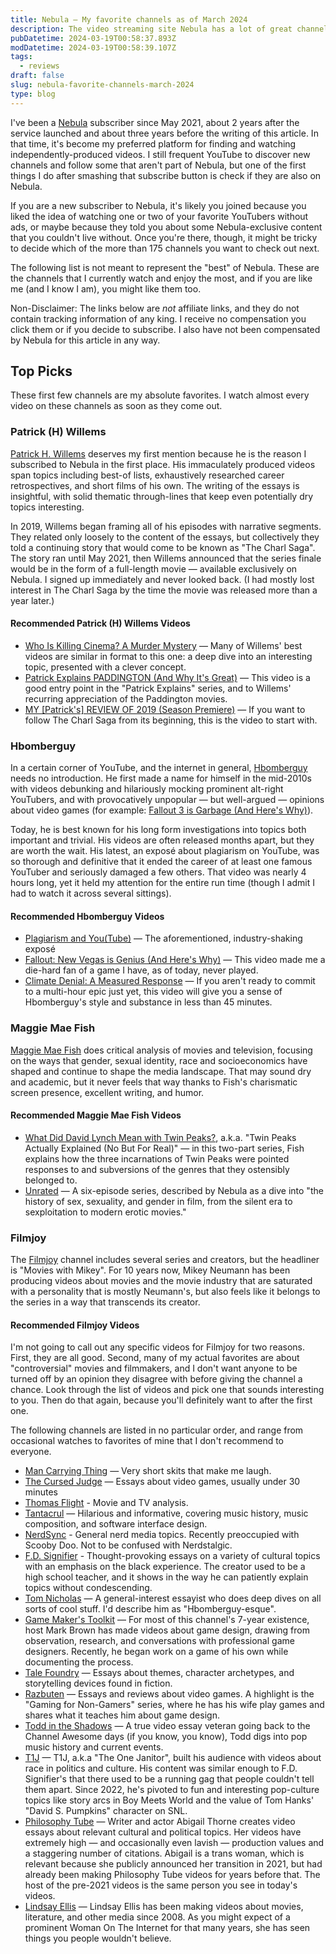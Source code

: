 ```yaml
---
title: Nebula — My favorite channels as of March 2024
description: The video streaming site Nebula has a lot of great channels. Here are some of my favorites.
pubDatetime: 2024-03-19T00:58:37.893Z
modDatetime: 2024-03-19T00:58:39.107Z
tags:
  - reviews
draft: false
slug: nebula-favorite-channels-march-2024
type: blog
---
```


I've been a [Nebula](https://nebula.tv) subscriber since May 2021, about 2 years after the service launched and about three years before the writing of this article. In that time, it's become my preferred platform for finding and watching independently-produced videos. I still frequent YouTube to discover new channels and follow some that aren't part of Nebula, but one of the first things I do after smashing that subscribe button is check if they are also on Nebula.

If you are a new subscriber to Nebula, it's likely you joined because you liked the idea of watching one or two of your favorite YouTubers without ads, or maybe because they told you about some Nebula-exclusive content that you couldn't live without. Once you're there, though, it might be tricky to decide which of the more than 175 channels you want to check out next.

The following list is not meant to represent the "best" of Nebula. These are the channels that I currently watch and enjoy the most, and if you are like me (and I know I am), you might like them too.

Non-Disclaimer: The links below are _not_ affiliate links, and they do not contain tracking information of any king. I receive no compensation you click them or if you decide to subscribe. I also have not been compensated by Nebula for this article in any way.

## Top Picks

These first few channels are my absolute favorites. I watch almost every video on these channels as soon as they come out.

### Patrick (H) Willems

[Patrick H. Willems](https://nebula.tv/patrickhwillems) deserves my first mention because he is the reason I subscribed to Nebula in the first place. His immaculately produced videos span topics including best-of lists, exhaustively researched career retrospectives, and short films of his own. The writing of the essays is insightful, with solid thematic through-lines that keep even potentially dry topics interesting.

In 2019, Willems began framing all of his episodes with narrative segments. They related only loosely to the content of the essays, but collectively they told a continuing story that would come to be known as "The Charl Saga". The story ran until May 2021, then Willems announced that the series finale would be in the form of a full-length movie — available exclusively on Nebula. I signed up immediately and never looked back. (I had mostly lost interest in The Charl Saga by the time the movie was released more than a year later.)

#### Recommended Patrick (H) Willems Videos

- [Who Is Killing Cinema? A Murder Mystery](https://nebula.tv/videos/patrickhwillems-who-is-killing-cinema-a-murder-mystery) — Many of Willems' best videos are similar in format to this one: a deep dive into an interesting topic, presented with a clever concept.
- [Patrick Explains PADDINGTON (And Why It's Great)](https://nebula.tv/videos/patrick-willems-patrick-explains-paddington-and-why-it-s-great) — This video is a good entry point in the "Patrick Explains" series, and to Willems' recurring appreciation of the Paddington movies.
- [MY [Patrick's] REVIEW OF 2019 (Season Premiere)](https://nebula.tv/videos/patrick-h-willems-yt-my-review-of-2019-season-premiere) — If you want to follow The Charl Saga from its beginning, this is the video to start with.

### Hbomberguy

In a certain corner of YouTube, and the internet in general, [Hbomberguy](https://nebula.tv/hbomberguy) needs no introduction. He first made a name for himself in the mid-2010s with videos debunking and hilariously mocking prominent alt-right YouTubers, and with provocatively unpopular — but well-argued — opinions about video games (for example: [Fallout 3 is Garbage (And Here's Why)](https://nebula.tv/videos/hbomberguy-fallout-3-is-garbage-and-here-s-why)).

Today, he is best known for his long form investigations into topics both important and trivial. His videos are often released months apart, but they are worth the wait. His latest, an exposé about plagiarism on YouTube, was so thorough and definitive that it ended the career of at least one famous YouTuber and seriously damaged a few others. That video was nearly 4 hours long, yet it held my attention for the entire run time (though I admit I had to watch it across several sittings).

#### Recommended Hbomberguy Videos

- [Plagiarism and You(Tube)](https://nebula.tv/videos/hbomberguy-plagiarism-and-youtube) — The aforementioned, industry-shaking exposé
- [Fallout: New Vegas is Genius (And Here's Why)](https://nebula.tv/videos/hbomberguy-yt-fallout-new-vegas-is-genius-and-here-s-why) — This video made me a die-hard fan of a game I have, as of today, never played.
- [Climate Denial: A Measured Response](https://nebula.tv/videos/hbomberguy-climate-denial-a-measured-response) — If you aren't ready to commit to a multi-hour epic just yet, this video will give you a sense of Hbomberguy's style and substance in less than 45 minutes.

### Maggie Mae Fish

[Maggie Mae Fish](https://nebula.tv/maggiemaefish) does critical analysis of movies and television, focusing on the ways that gender, sexual identity, race and socioeconomics have shaped and continue to shape the media landscape. That may sound dry and academic, but it never feels that way thanks to Fish's charismatic screen presence, excellent writing, and humor.

#### Recommended Maggie Mae Fish Videos

- [What Did David Lynch Mean with Twin Peaks?](https://nebula.tv/videos/maggiemaefish-twin-peaks-actually-actually-explained-no-but-for-real), a.k.a. "Twin Peaks Actually Explained (No But For Real)" — in this two-part series, Fish explains how the three incarnations of Twin Peaks were pointed responses to and subversions of the genres that they ostensibly belonged to.
- [Unrated](https://nebula.tv/unrated) — A six-episode series, described by Nebula as a dive into "the history of sex, sexuality, and gender in film, from the silent era to sexploitation to modern erotic movies."

### Filmjoy

The [Filmjoy](https://nebula.tv/filmjoy) channel includes several series and creators, but the headliner is "Movies with Mikey". For 10 years now, Mikey Neumann has been producing videos about movies and the movie industry that are saturated with a personality that is mostly Neumann's, but also feels like it belongs to the series in a way that transcends its creator.

#### Recommended Filmjoy Videos

I'm not going to call out any specific videos for Filmjoy for two reasons. First, they are all good. Second, many of my actual favorites are about "controversial" movies and filmmakers, and I don't want anyone to be turned off by an opinion they disagree with before giving the channel a chance. Look through the list of videos and pick one that sounds interesting to you. Then do that again, because you'll definitely want to after the first one.

The following channels are listed in no particular order, and range from occasional watches to favorites of mine that I don't recommend to everyone.

- [Man Carrying Thing](https://nebula.tv/mancarryingthing) — Very short skits that make me laugh.
- [The Cursed Judge](https://nebula.tv/thecursedjudge) — Essays about video games, usually under 30 minutes
- [Thomas Flight](https://nebula.tv/thomasflight) - Movie and TV analysis.
- [Tantacrul](https://nebula.tv/tantacrul) — Hilarious and informative, covering music history, music composition, and software interface design.
- [NerdSync](https://nebula.tv/nerdsync) - General nerd media topics. Recently preoccupied with Scooby Doo. Not to be confused with Nerdstalgic.
- [F.D. Signifier](https://nebula.tv/fdsignifier) - Thought-provoking essays on a variety of cultural topics with an emphasis on the black experience. The creator used to be a high school teacher, and it shows in the way he can patiently explain topics without condescending.
- [Tom Nicholas](https://nebula.tv/tomnicholas) — A general-interest essayist who does deep dives on all sorts of cool stuff. I'd describe him as "Hbomberguy-esque".
- [Game Maker's Toolkit](https://nebula.tv/gmtk) — For most of this channel's 7-year existence, host Mark Brown has made videos about game design, drawing from observation, research, and conversations with professional game designers. Recently, he began work on a game of his own while documenting the process.
- [Tale Foundry](https://nebula.tv/talefoundry) — Essays about themes, character archetypes, and storytelling devices found in fiction.
- [Razbuten](https://nebula.tv/razbuten) — Essays and reviews about video games. A highlight is the "Gaming for Non-Gamers" series, where he has his wife play games and shares what it teaches him about game design.
- [Todd in the Shadows](https://nebula.tv/todd-in-the-shadows) — A true video essay veteran going back to the Channel Awesome days (if you know, you know), Todd digs into pop music history and current events.
- [T1J](https://nebula.tv/t1j) — T1J, a.k.a "The One Janitor", built his audience with videos about race in politics and culture. His content was similar enough to F.D. Signifier's that there used to be a running gag that people couldn't tell them apart. Since 2022, he's pivoted to fun and interesting pop-culture topics like story arcs in Boy Meets World and the value of Tom Hanks' "David S. Pumpkins" character on SNL.
- [Philosophy Tube](https://nebula.tv/philosophytube) — Writer and actor Abigail Thorne creates video essays about relevant cultural and political topics. Her videos have extremely high — and occasionally even lavish — production values and a staggering number of citations. Abigail is a trans woman, which is relevant because she publicly announced her transition in 2021, but had already been making Philosophy Tube videos for years before that. The host of the pre-2021 videos is the same person you see in today's videos.
- [Lindsay Ellis](https://nebula.tv/lindsayellis) — Lindsay Ellis has been making videos about movies, literature, and other media since 2008. As you might expect of a prominent Woman On The Internet for that many years, she has seen things you people wouldn't believe.
